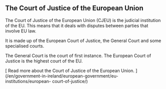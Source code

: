 ##  The Court of Justice of the European Union

The Court of Justice of the European Union (CJEU) is the judicial institution
of the EU. This means that it deals with disputes between parties that involve
EU law.

It is made up of the European Court of Justice, the General Court and some
specialised courts.

The General Court is the court of first instance. The European Court of
Justice is the highest court of the EU.

[ Read more about the Court of Justice of the European Union.
](/en/government-in-ireland/european-government/eu-institutions/european-
court-of-justice/)
